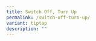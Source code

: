 ```yaml
---
title: Switch Off, Turn Up
permalink: /switch-off-turn-up/
variant: tiptap
description: ""
---
```

<p></p>